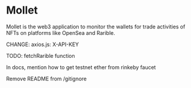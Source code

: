 # Mollet

Mollet is the web3 application to monitor the wallets for trade activities of NFTs on platforms like OpenSea and Rarible.

CHANGE: axios.js: X-API-KEY

TODO: fetchRarible function

In docs, mention how to get testnet ether from rinkeby faucet

Remove README from /gitignore
